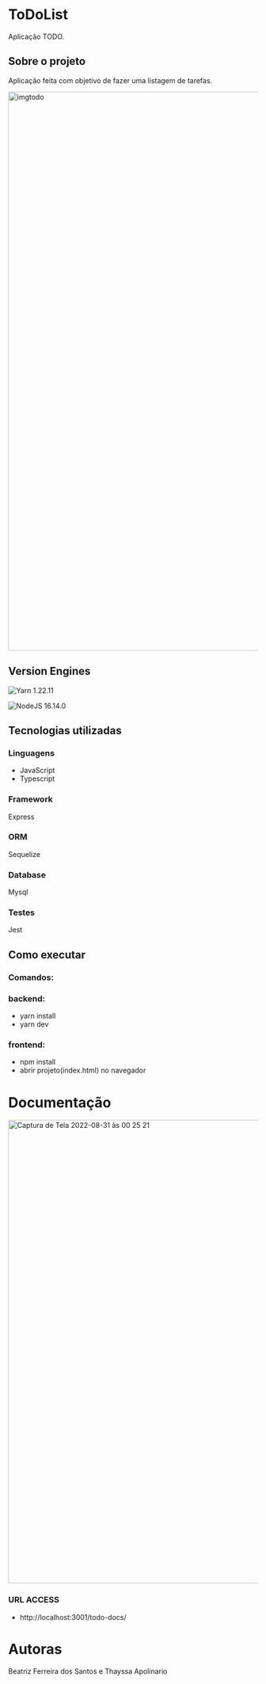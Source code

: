 # ToDoList
Aplicação TODO.

## Sobre o projeto
Aplicação feita com objetivo de fazer uma listagem de tarefas.

<img width="1129" alt="imgtodo" src="https://user-images.githubusercontent.com/60610706/178370222-ffffc580-0cda-45f0-a215-ffec62d036f5.png">

## Version Engines

![Yarn](https://img.shields.io/badge/yarn-%232C8EBB.svg?style=for-the-badge&logo=yarn&logoColor=white)  1.22.11

![NodeJS](https://img.shields.io/badge/node.js-6DA55F?style=for-the-badge&logo=node.js&logoColor=white)  16.14.0

## Tecnologias utilizadas

### Linguagens
- JavaScript <img height="14em" src="https://img.shields.io/badge/javascript-%23323330.svg?style=for-the-badge&logo=javascript&logoColor=%23F7DF1E" />
- Typescript <img height="14em" src="https://img.shields.io/badge/typescript-%23007ACC.svg?style=for-the-badge&logo=typescript&logoColor=white" />

### Framework
Express <img height="14em" src="https://img.shields.io/badge/express.js-%23404d59.svg?style=for-the-badge&logo=express&logoColor=%2361DAFB" />

### ORM 
Sequelize <img height="14em" src="https://img.shields.io/badge/Sequelize-52B0E7?style=for-the-badge&logo=Sequelize&logoColor=white" />

### Database
Mysql <img height="14em" src="https://img.shields.io/badge/mysql-%2300f.svg?style=for-the-badge&logo=mysql&logoColor=white" />

### Testes
Jest <img height="14em" src="https://img.shields.io/badge/-jest-%23C21325?style=for-the-badge&logo=jest&logoColor=white" />

## Como executar
### Comandos: 
### backend:
- yarn install
- yarn dev
### frontend:
- npm install
- abrir projeto(index.html) no navegador

# Documentação

<img width="936" alt="Captura de Tela 2022-08-31 às 00 25 21" src="https://user-images.githubusercontent.com/60610706/187586065-dbc1342f-d6ae-4c49-9353-49d4c16ec52b.png">

### URL ACCESS
- http://localhost:3001/todo-docs/
 
# Autoras
Beatriz Ferreira dos Santos e Thayssa Apolinario
 
